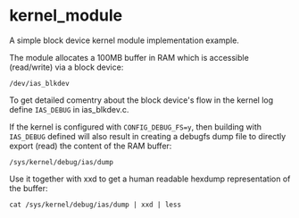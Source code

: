 # kernel_module
A simple block device kernel module implementation example.

The module allocates a 100MB buffer in RAM which is accessible (read/write) via a block device:

    /dev/ias_blkdev

To get detailed comentry about the block device's flow in the kernel log define `IAS_DEBUG` in ias_blkdev.c.

If the kernel is configured with `CONFIG_DEBUG_FS=y`, then building with `IAS_DEBUG` defined will also result in creating a 
debugfs dump file to directly export (read) the content of the RAM buffer:

    /sys/kernel/debug/ias/dump

Use it together with xxd to get a human readable hexdump representation of the buffer:

    cat /sys/kernel/debug/ias/dump | xxd | less
